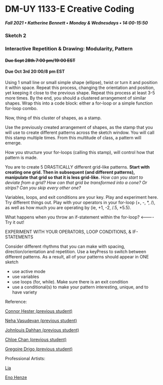 # DM-UY 1133-E Creative Coding
##### Fall 2021 • Katherine Bennett • Monday & Wednesdays • 14:00-15:50

### Sketch 2

### Interactive Repetition & Drawing: Modularity, Pattern

#### ~~Due Sept 28th 7:00 pm/19:00 EST~~
#### Due Oct 3rd 20:00/8 pm EST

        

 Using 1 small line or small simple shape (ellipse), twist or turn it and position it within space. Repeat this process, changing the orientation and position, yet keeping it close to the previous shape. Repeat this process at least 3-5 more times. By the end, you should a clustered arrangement of similar shapes. Wrap this into a code block: either a for-loop or a simple function for-loop combo.

 Now, thing of this cluster of shapes, as a stamp.

 Use the previously created arrangement of shapes, as the stamp that you will use to create different patterns across the sketch window. You will call this stamp multiple times. From this multitude of class, a pattern will emerge.

 How you structure your for-loops (calling this stamp), will control how that pattern is made.

 You are to create 5 DRASTICALLY different grid-like patterns. <strong>Start with creating one grid. Then in subsequent (and different patterns), manipulate that grid so that it is less grid-like.</strong> _How can you start to deviate from a grid? How can that grid be transformed into a cone? Or strips? Can you skip every other one?_

 Variables, loops, and exit conditions are your key. Play and experiment here. Try different things out. Play with your operators in your for-loop (+, -, *, /), as well as how much you are operating by (ie, +1, -2, /.5, *5.5). 

 What happens when you throw an if-statement within the for-loop? <---- Try it out!

 EXPERIMENT WITH YOUR OPERATORS, LOOP CONDITIONS, & IF-STATEMENTS

 Consider different rhythms that you can make with spacing, direction/orientation and repetition. Use a keyPress to switch between different patterns. As a result, all of your patterns should appear in ONE sketch

 - use active mode
 - use variables
 - use loops (for, while). Make sure there is an exit condition
 - use a conditional(s) to make your pattern interesting, unique, and to have variety


 Reference: 

 [Connor Hester (previous student)](https://openprocessing.org/sketch/971975)

 [Neha Vasudevan (previous student)](https://openprocessing.org/sketch/971738)

 [Johnlouis Dahhan (previous student)](https://openprocessing.org/sketch/971999)

 [Chloe Chan (previous student)](https://openprocessing.org/sketch/971981)

 [Gregoire Drigo (previous student)](https://openprocessing.org/sketch/971994)

 Professional Artists:

 [Lia](http://www.liaworks.com/category/theprojects/)

 [Eno Henze](http://enohenze.de/)